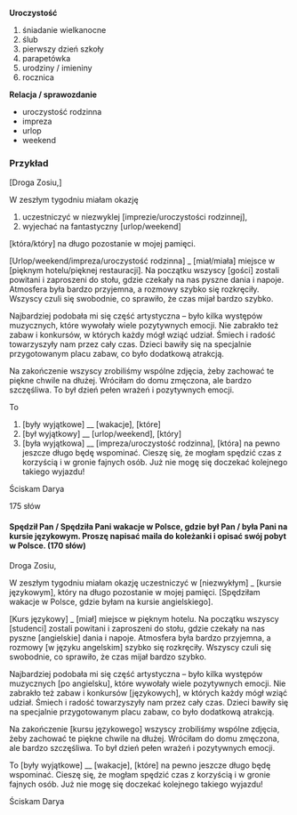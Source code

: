 **Uroczystoś﻿ć**
1. śniadanie wielkanocne
2. ślub
3. pierwszy dzień szkoły
4. parapetówka
5. urodziny / imieniny
6. rocznica

**Relacja / sprawo﻿zdanie**
- uroczystość rodzinna
- impreza
- urlop
- weekend

### Przykład

[Droga Zosiu,]

W zeszłym tygodniu miałam okazję 
1. uczestniczyć w niezwyklej [imprezie/uroczystości rodzinnej], 
2. wyjechać na fantastyczny [urlop/weekend]

[która/który] na długo pozostanie w mojej pamięci. 

[Urlop/weekend/impreza/uroczystość rodzinna] _ [miał/miała] miejsce w [pięknym hotelu/pięknej restauracji]. Na początku wszyscy [gości] zostali powitani i zaproszeni do stołu, gdzie czekały na nas pyszne dania i napoje. Atmosfera była bardzo przyjemna, a rozmowy szybko się rozkręciły. Wszyscy czuli się swobodnie, co sprawiło, że czas mijał bardzo szybko.

Najbardziej podobała mi się część artystyczna – było kilka występów muzycznych, które wywołały wiele pozytywnych emocji. Nie zabrakło też zabaw i konkursów, w których każdy mógł wziąć udział. Śmiech i radość towarzyszyły nam przez cały czas. Dzieci bawiły się na specjalnie przygotowanym placu zabaw, co było dodatkową atrakcją.

Na zakończenie wszyscy zrobiliśmy wspólne zdjęcia, żeby zachować te piękne chwile na dłużej. Wróciłam do domu zmęczona, ale bardzo szczęśliwa. To był dzień pełen wrażeń i pozytywnych emocji.

To 
1. [były wyjątkowe] __ [wakacje], [które] 
2. [był wyjątkowy] __ [urlop/weekend], [który] 
3. [była wyjątkowa] __ [impreza/uroczystość rodzinna], [która] 
na pewno jeszcze długo będę wspominać. Cieszę się, że mogłam spędzić czas z korzyścią i w gronie fajnych osób. Już nie mogę się doczekać kolejnego takiego wyjazdu!

Ściskam
Darya

175 słów

#### **Spędził Pan / Spędziła Pani wakacje w Polsce, gdzie był Pan / była Pani na kursie językowym. Proszę ﻿napisać maila do koleżanki i opisać swój pobyt w Polsce. (170 słów)**

Droga Zosiu,

W zeszłym tygodniu miałam okazję uczestniczyć w [niezwykłym] _ [kursie językowym], który na długo pozostanie w mojej pamięci. [Spędziłam wakacje w Polsce, gdzie byłam na kursie angielskiego].

[Kurs językowy] _ [miał] miejsce w pięknym hotelu. Na początku wszyscy [studenci] zostali powitani i zaproszeni do stołu, gdzie czekały na nas pyszne [angielskie] dania i napoje. Atmosfera była bardzo przyjemna, a rozmowy [w języku angelskim] szybko się rozkręciły. Wszyscy czuli się swobodnie, co sprawiło, że czas mijał bardzo szybko.

Najbardziej podobała mi się część artystyczna – było kilka występów muzycznych [po angielsku], które wywołały wiele pozytywnych emocji. Nie zabrakło też zabaw i konkursów [językowych], w których każdy mógł wziąć udział. Śmiech i radość towarzyszyły nam przez cały czas. Dzieci bawiły się na specjalnie przygotowanym placu zabaw, co było dodatkową atrakcją.

Na zakończenie [kursu językowego] wszyscy zrobiliśmy wspólne zdjęcia, żeby zachować te piękne chwile na dłużej. Wróciłam do domu zmęczona, ale bardzo szczęśliwa. To był dzień pełen wrażeń i pozytywnych emocji.

To [były wyjątkowe] __ [wakacje], [które] na pewno jeszcze długo będę wspominać. Cieszę się, że mogłam spędzić czas z korzyścią i w gronie fajnych osób. Już nie mogę się doczekać kolejnego takiego wyjazdu!

Ściskam
Darya